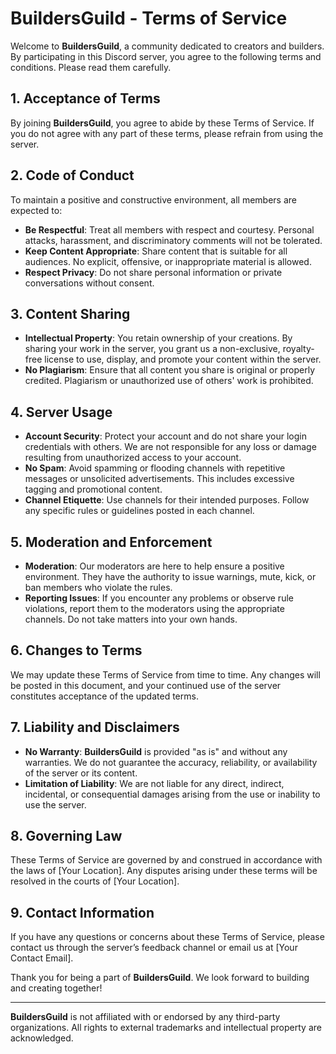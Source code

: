 # BuildersGuild - Terms of Service

Welcome to **BuildersGuild**, a community dedicated to creators and builders. By participating in this Discord server, you agree to the following terms and conditions. Please read them carefully.

## 1. **Acceptance of Terms**

By joining **BuildersGuild**, you agree to abide by these Terms of Service. If you do not agree with any part of these terms, please refrain from using the server.

## 2. **Code of Conduct**

To maintain a positive and constructive environment, all members are expected to:

- **Be Respectful**: Treat all members with respect and courtesy. Personal attacks, harassment, and discriminatory comments will not be tolerated.
- **Keep Content Appropriate**: Share content that is suitable for all audiences. No explicit, offensive, or inappropriate material is allowed.
- **Respect Privacy**: Do not share personal information or private conversations without consent.

## 3. **Content Sharing**

- **Intellectual Property**: You retain ownership of your creations. By sharing your work in the server, you grant us a non-exclusive, royalty-free license to use, display, and promote your content within the server.
- **No Plagiarism**: Ensure that all content you share is original or properly credited. Plagiarism or unauthorized use of others' work is prohibited.

## 4. **Server Usage**

- **Account Security**: Protect your account and do not share your login credentials with others. We are not responsible for any loss or damage resulting from unauthorized access to your account.
- **No Spam**: Avoid spamming or flooding channels with repetitive messages or unsolicited advertisements. This includes excessive tagging and promotional content.
- **Channel Etiquette**: Use channels for their intended purposes. Follow any specific rules or guidelines posted in each channel.

## 5. **Moderation and Enforcement**

- **Moderation**: Our moderators are here to help ensure a positive environment. They have the authority to issue warnings, mute, kick, or ban members who violate the rules.
- **Reporting Issues**: If you encounter any problems or observe rule violations, report them to the moderators using the appropriate channels. Do not take matters into your own hands.

## 6. **Changes to Terms**

We may update these Terms of Service from time to time. Any changes will be posted in this document, and your continued use of the server constitutes acceptance of the updated terms.

## 7. **Liability and Disclaimers**

- **No Warranty**: **BuildersGuild** is provided "as is" and without any warranties. We do not guarantee the accuracy, reliability, or availability of the server or its content.
- **Limitation of Liability**: We are not liable for any direct, indirect, incidental, or consequential damages arising from the use or inability to use the server.

## 8. **Governing Law**

These Terms of Service are governed by and construed in accordance with the laws of [Your Location]. Any disputes arising under these terms will be resolved in the courts of [Your Location].

## 9. **Contact Information**

If you have any questions or concerns about these Terms of Service, please contact us through the server’s feedback channel or email us at [Your Contact Email].

Thank you for being a part of **BuildersGuild**. We look forward to building and creating together!

---

**BuildersGuild** is not affiliated with or endorsed by any third-party organizations. All rights to external trademarks and intellectual property are acknowledged.
